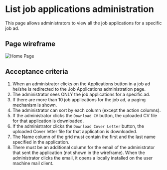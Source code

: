 # List job applications administration

This page allows administrators to view all the job applications for a specific job ad.

## Page wireframe

![Home Page](../assets/job-applications-admin.png)

## Acceptance criteria

1. When an administrator clicks on the Applications button in a job ad he/she is redirected to the Job Applications administration page.
2. The administrator sees ONLY the job applications for a specific ad.
3. If there are more than 10 job applications for the job ad, a paging mechanism is shown.
4. The administrator can sort by each column (except the action columns).
5. If the administrator clicks the `Download CV` button, the uploaded CV file for that application is downloaded.
6. If the administrator clicks the `Download Cover Letter` button, the uploaded Cover letter file for that application is downloaded.
7. The Name column of the grid must contain the first and the last name specified in the application.
8. There must be an additional column for the email of the administrator that sent the application (not shown in the wireframe). When the administrator clicks the email, it opens a locally installed on the user machine mail client.